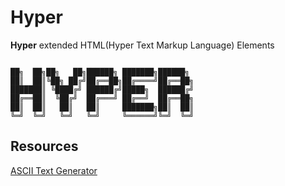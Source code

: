 # Hyper

**Hyper** extended HTML(Hyper Text Markup Language) Elements

```text

██╗  ██╗██╗   ██╗██████╗ ███████╗██████╗
██║  ██║╚██╗ ██╔╝██╔══██╗██╔════╝██╔══██╗
███████║ ╚████╔╝ ██████╔╝█████╗  ██████╔╝
██╔══██║  ╚██╔╝  ██╔═══╝ ██╔══╝  ██╔══██╗
██║  ██║   ██║   ██║     ███████╗██║  ██║
╚═╝  ╚═╝   ╚═╝   ╚═╝     ╚══════╝╚═╝  ╚═╝

```

## Resources

[ASCII Text Generator](http://patorjk.com/software/taag/#p=display&f=ANSI%20Shadow&t=Hyper)
